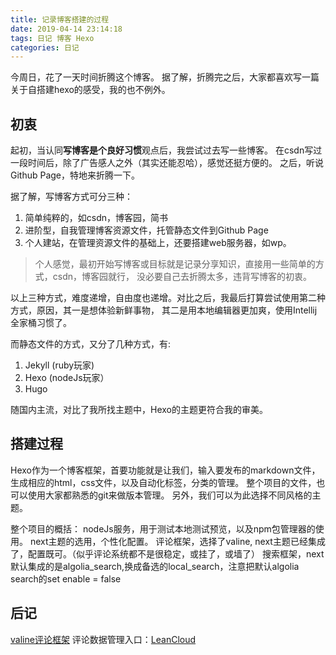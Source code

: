 ```yaml
---
title: 记录博客搭建的过程
date: 2019-04-14 23:14:18
tags: 日记 博客 Hexo
categories: 日记
---
```



今周日，花了一天时间折腾这个博客。
据了解，折腾完之后，大家都喜欢写一篇关于自搭建hexo的感受，我的也不例外。

## 初衷
起初，当认同**写博客是个良好习惯**观点后，我尝试过去写一些博客。
在csdn写过一段时间后，除了广告感人之外（其实还能忍哈），感觉还挺方便的。
之后，听说Github Page，特地来折腾一下。

据了解，写博客方式可分三种：
1. 简单纯粹的，如csdn，博客园，简书
2. 进阶型，自我管理博客资源文件，托管静态文件到Github Page
3. 个人建站，在管理资源文件的基础上，还要搭建web服务器，如wp。

>个人感觉，最初开始写博客或目标就是记录分享知识，直接用一些简单的方式，csdn，博客园就行，
没必要自己去折腾太多，违背写博客的初衷。

以上三种方式，难度递增，自由度也递增。对比之后，我最后打算尝试使用第二种方式，原因，其一是想体验新鲜事物，
其二是用本地编辑器更加爽，使用Intellij全家桶习惯了。

而静态文件的方式，又分了几种方式，有:
1. Jekyll   (ruby玩家)
2. Hexo     (nodeJs玩家）
3. Hugo 

随国内主流，对比了我所找主题中，Hexo的主题更符合我的审美。

## 搭建过程

Hexo作为一个博客框架，首要功能就是让我们，输入要发布的markdown文件，生成相应的html，css文件，以及自动化标签，分类的管理。
整个项目的文件，也可以使用大家都熟悉的git来做版本管理。
另外，我们可以为此选择不同风格的主题。

整个项目的概括：
nodeJs服务，用于测试本地测试预览，以及npm包管理器的使用。
next主题的选用，个性化配置。
评论框架，选择了valine, next主题已经集成了，配置既可。（似乎评论系统都不是很稳定，或挂了，或墙了）
搜索框架，next默认集成的是algolia_search,换成备选的local_search，注意把默认algolia search的set enable = false

## 后记

[valine评论框架](https://valine.js.org/) 评论数据管理入口：[LeanCloud](https://leancloud.cn/dashboard/applist.html#)

